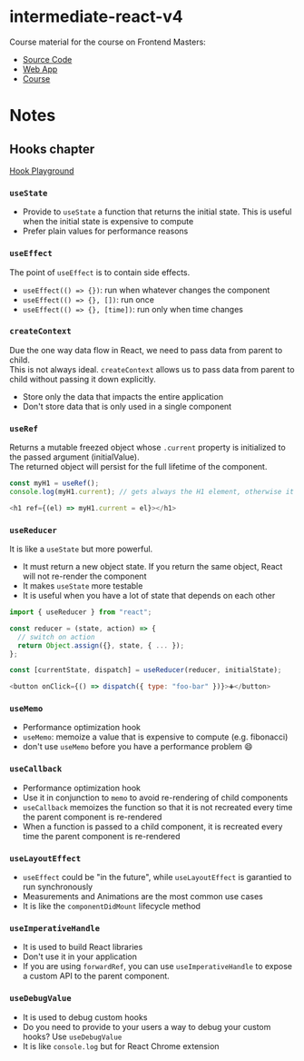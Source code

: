 # intermediate-react-v4

Course material for the course on Frontend Masters:

- [Source Code](https://github.com/btholt/citr-v7-project/tree/main/12-portals-and-refs)
- [Web App](https://btholt.github.io/complete-intro-to-react-v7/lessons/intermediate-react-v4/welcome-to-intermediate-react-v4)
- [Course](https://frontendmasters.com/courses/intermediate-react-v4/)



# Notes

## Hooks chapter

[Hook Playground](https://codesandbox.io/s/github/btholt/react-hooks-examples-v4/tree/main/)

### `useState`

- Provide to `useState` a function that returns the initial state. This is useful when the initial state is expensive to compute
- Prefer plain values for performance reasons

### `useEffect`

The point of `useEffect` is to contain side effects.

- `useEffect(() => {})`: run when whatever changes the component
- `useEffect(() => {}, [])`: run once 
- `useEffect(() => {}, [time])`: run only when time changes

### `createContext`

Due the one way data flow in React, we need to pass data from parent to child.  
This is not always ideal. `createContext` allows us to pass data from parent to child without passing it down explicitly.

- Store only the data that impacts the entire application
- Don't store data that is only used in a single component

### `useRef`

Returns a mutable freezed object whose `.current` property is initialized to the passed argument (initialValue).  
The returned object will persist for the full lifetime of the component.

```js
const myH1 = useRef();
console.log(myH1.current); // gets always the H1 element, otherwise it would be always destroyed and recreated

<h1 ref={(el) => myH1.current = el}></h1>
```

### `useReducer`

It is like a `useState` but more powerful.

- It must return a new object state. If you return the same object, React will not re-render the component
- It makes `useState` more testable
- It is useful when you have a lot of state that depends on each other

```js
import { useReducer } from "react";

const reducer = (state, action) => {
  // switch on action
  return Object.assign({}, state, { ... });
};

const [currentState, dispatch] = useReducer(reducer, initialState);

<button onClick={() => dispatch({ type: "foo-bar" })}>➕</button>
```

### `useMemo`

- Performance optimization hook
- `useMemo`: memoize a value that is expensive to compute (e.g. fibonacci)
- don't use `useMemo` before you have a performance problem 😄


### `useCallback`

- Performance optimization hook
- Use it in conjunction to `memo` to avoid re-rendering of child components
- `useCallback` memoizes the function so that it is not recreated every time the parent component is re-rendered
- When a function is passed to a child component, it is recreated every time the parent component is re-rendered


### `useLayoutEffect`

- `useEffect` could be "in the future", while `useLayoutEffect` is garantied to run synchronously
- Measurements and Animations are the most common use cases
- It is like the `componentDidMount` lifecycle method

### `useImperativeHandle`

- It is used to build React libraries
- Don't use it in your application
- If you are using `forwardRef`, you can use `useImperativeHandle` to expose a custom API to the parent component.

### `useDebugValue`

- It is used to debug custom hooks
- Do you need to provide to your users a way to debug your custom hooks? Use `useDebugValue`
- It is like `console.log` but for React Chrome extension
